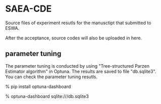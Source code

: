 # SAEA-CDE
Source files of experiment resutls for the manusctipt that submitted to ESWA.

After the acceptance, source codes will also be uploaded in here.

## parameter tuning
The parameter tuning is conducted by using "Tree-structured Parzen Estimator algorithm" in Optuna.
The results are saved to file "db.sqlite3".
You can check the parameter tuning resutls.   

% pip install optuna-dashboard   

% optuna-dashboard sqlite:///db.sqlite3   
 
